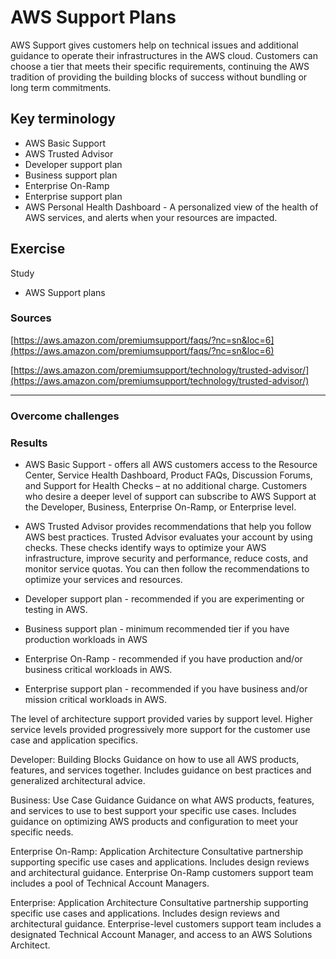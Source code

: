 # AWS Support Plans

AWS Support gives customers help on technical issues and additional guidance to operate their infrastructures in the AWS cloud. Customers can choose a tier that meets their specific requirements, continuing the AWS tradition of providing the building blocks of success without bundling or long term commitments.

## Key terminology

- AWS Basic Support
- AWS Trusted Advisor
- Developer support plan
- Business support plan
- Enterprise On-Ramp
- Enterprise support plan
- AWS Personal Health Dashboard - A personalized view of the health of AWS services, and alerts when your resources are impacted.

## Exercise

Study

- AWS Support plans


### Sources

[https://aws.amazon.com/premiumsupport/faqs/?nc=sn&loc=6](https://aws.amazon.com/premiumsupport/faqs/?nc=sn&loc=6)

[https://aws.amazon.com/premiumsupport/technology/trusted-advisor/](https://aws.amazon.com/premiumsupport/technology/trusted-advisor/)

****

### Overcome challenges

### Results

- AWS Basic Support -  offers all AWS customers access to the Resource Center, Service Health Dashboard, Product FAQs, Discussion Forums, and Support for Health Checks – at no additional charge. Customers who desire a deeper level of support can subscribe to AWS Support at the Developer, Business, Enterprise On-Ramp, or Enterprise level.

- AWS Trusted Advisor provides recommendations that help you follow AWS best practices. Trusted Advisor evaluates your account by using checks. These checks identify ways to optimize your AWS infrastructure, improve security and performance, reduce costs, and monitor service quotas. You can then follow the recommendations to optimize your services and 
resources.

- Developer support plan - recommended if you are experimenting or testing in AWS.

- Business support plan - minimum recommended tier if you have production workloads in AWS

- Enterprise On-Ramp - recommended if you have production and/or business critical workloads in AWS.

- Enterprise support plan - recommended if you have business and/or mission critical workloads in AWS.

The level of architecture support provided varies by support level. Higher service levels provided progressively more support for the customer use case and application specifics.

Developer: Building Blocks
Guidance on how to use all AWS products, features, and services together. Includes guidance on best practices and generalized architectural advice.

Business: Use Case Guidance
Guidance on what AWS products, features, and services to use to best support your specific use cases. Includes guidance on optimizing AWS products and configuration to meet your specific needs.

Enterprise On-Ramp: Application Architecture
Consultative partnership supporting specific use cases and applications. Includes design reviews and architectural guidance. Enterprise On-Ramp customers support team includes a pool of Technical Account Managers.

Enterprise: Application Architecture
Consultative partnership supporting specific use cases and applications. Includes design reviews and architectural guidance. Enterprise-level customers support team includes a designated Technical Account Manager, and access to an AWS Solutions Architect.
